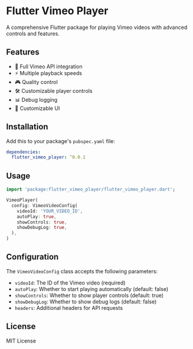 # Flutter Vimeo Player

A comprehensive Flutter package for playing Vimeo videos with advanced controls and features.

## Features

- 🎥 Full Vimeo API integration
- ⚡ Multiple playback speeds
- 🎮 Quality control
- 🛠️ Customizable player controls
- 📊 Debug logging
- 🎨 Customizable UI

## Installation

Add this to your package's `pubspec.yaml` file:

```yaml
dependencies:
  flutter_vimeo_player: ^0.0.1
```

## Usage

```dart
import 'package:flutter_vimeo_player/flutter_vimeo_player.dart';

VimeoPlayer(
  config: VimeoVideoConfig(
    videoId: 'YOUR_VIDEO_ID',
    autoPlay: true,
    showControls: true,
    showDebugLog: true,
  ),
)
```

## Configuration

The `VimeoVideoConfig` class accepts the following parameters:

- `videoId`: The ID of the Vimeo video (required)
- `autoPlay`: Whether to start playing automatically (default: false)
- `showControls`: Whether to show player controls (default: true)
- `showDebugLog`: Whether to show debug logs (default: false)
- `headers`: Additional headers for API requests

## License

MIT License